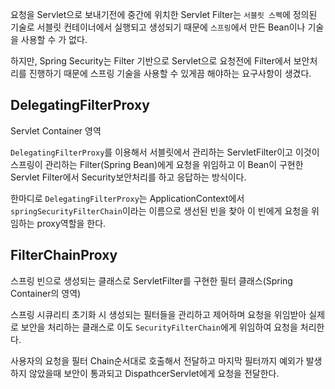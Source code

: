 요청을 Servlet으로 보내기전에 중간에 위치한 Servlet Filter는 `서블릿 스펙`에 정의된 기술로 서블릿 컨테이너에서 실행되고 생성되기 때문에 `스프링`에서 만든 Bean이나 기술을 사용할 수 가 없다.

하지만, Spring Security는 Filter 기반으로 Servlet으로 요청전에 Filter에서 보안처리를 진행하기 때문에 스프링 기술을 사용할 수 있게끔 해야하는 요구사항이 생겼다.

## DelegatingFilterProxy

Servlet Container 영역

`DelegatingFilterProxy`를 이용해서 서블릿에서 관리하는 ServletFilter이고 이것이 스프링이 관리하는 Filter(Spring Bean)에게 요청을 위임하고 이 Bean이 구현한 Servlet Filter에서 Security보안처리를 하고 응답하는 방식이다.

한마디로 `DelegatingFilterProxy`는 ApplicationContext에서 `springSecurityFilterChain`이라는 이름으로 생선된 빈을 찾아 이 빈에게 요청을 위임하는 proxy역할을 한다.

## FilterChainProxy

스프링 빈으로 생성되는 클래스로 ServletFilter를 구현한 필터 클래스(Spring Container의 영역)

스프링 시큐리티 초기화 시 생성되는 필터들을 관리하고 제어하며 요청을 위임받아 실제로 보안을 처리하는 클래스로 이도 `SecurityFilterChain`에게 위임하여 요청을 처리한다.

사용자의 요청을 필터 Chain순서대로 호출해서 전달하고 마지막 필터까지 예외가 발생하지 않았을때 보안이 통과되고 DispathcerServlet에게 요청을 전달한다.
